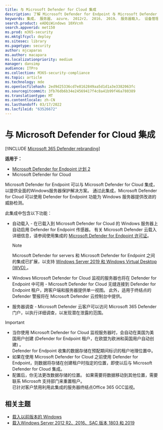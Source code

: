 ```yaml
---
title: 与 Microsoft Defender for Cloud 集成
description: 了解 Microsoft Defender for Endpoint 与 Microsoft Defender 云的集成
keywords: 集成， 服务器， azure， 2012r2， 2016， 2019， 服务器载入， 设备管理， 配置适用于终结点服务器的 Microsoft Defender， 载入适用于终结点服务器的 Microsoft Defender， 载入适用于终结点服务器的 Microsoft Defender
search.product: eADQiWindows 10XVcnh
search.appverid: met150
ms.prod: m365-security
ms.mktglfcycl: deploy
ms.sitesec: library
ms.pagetype: security
author: mjcaparas
ms.author: macapara
ms.localizationpriority: medium
manager: dansimp
audience: ITPro
ms.collection: M365-security-compliance
ms.topic: article
ms.technology: mde
ms.openlocfilehash: 2ed9d25336cd7e8162849aa5d1d1a3e3382063fc
ms.sourcegitcommit: 3fb76db6b34e24569417f4c8a41b99f46a780389
ms.translationtype: MT
ms.contentlocale: zh-CN
ms.lasthandoff: 03/17/2022
ms.locfileid: "63526672"
---
```

# <a name="integration-with-microsoft-defender-for-cloud"></a>与 Microsoft Defender for Cloud 集成

[!INCLUDE [Microsoft 365 Defender rebranding](../../includes/microsoft-defender.md)]

**适用于：**
- [Microsoft Defender for Endpoint 计划 2](https://go.microsoft.com/fwlink/p/?linkid=2154037)
- Microsoft Defender for Cloud

Microsoft Defender for Endpoint 可以与 Microsoft Defender for Cloud 集成，以提供全面的Windows服务器保护解决方案。 通过此集成，Microsoft Defender for Cloud 可以使用 Defender for Endpoint 功能为 Windows 服务器提供改进的威胁检测。

此集成中包含以下功能：

- 自动载入 - 在已载入到 Microsoft Defender for Cloud 的 Windows 服务器上自动启用 Defender for Endpoint 传感器。 有关 Microsoft Defender 云载入详细信息，请参阅使用集成的 [Microsoft Defender for Endpoint 许可证](/azure/security-center/security-center-wdatp)。

    > [!NOTE]
    > Microsoft Defender for servers 和 Microsoft Defender for Endpoint 之间的集成已扩展，以支持 [Windows Server 2019 和 Windows Virtual Desktop (WVD) ](/azure/security-center/release-notes#microsoft-defender-for-endpoint-integration-with-azure-defender-now-supports-windows-server-2019-and-windows-10-virtual-desktop-wvd-in-preview)。

- Windows Microsoft Defender for Cloud 监视的服务器也将在 Defender for Endpoint 中可用 - Microsoft Defender for Cloud 无缝连接到 Defender for Endpoint 租户，跨客户端和服务器提供单一视图。  此外，适用于终结点的 Defender 警报将在 Microsoft Defender 云控制台中提供。
- 服务器调查 - Microsoft Defender 云客户可以访问 Microsoft 365 Defender门户，以执行详细调查，以发现潜在泄露的范围。

> [!IMPORTANT]
> - 当你使用 Microsoft Defender for Cloud 监视服务器时，会自动在美国为美国用户创建 (Defender for Endpoint 租户，在欧盟为欧洲和英国用户自动创建) 。<br>
Defender for Endpoint 收集的数据存储在预配期间标识的租户地理位置中。
> - 如果在使用 Microsoft Defender for Cloud 之前使用 Defender for Endpoint，则数据将存储在创建租户时指定的位置，即使以后与 Microsoft Defender for Cloud 集成。
> - 配置后，你无法更改数据存储的位置。 如果需要将数据移动到其他位置，需要联系 Microsoft 支持部门来重置租户。 <br>
已针对客户禁用利用此集成的服务器终结点Office 365 GCC监视。



## <a name="related-topics"></a>相关主题
- [载入以前版本的 Windows](onboard-downlevel.md)
- [载入Windows Server 2012 R2、2016、SAC 版本 1803 和 2019](configure-server-endpoints.md)
